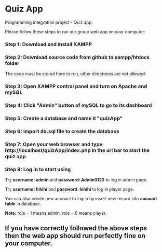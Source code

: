 # Quiz App

Programming integration project -  Quiz app.

Please follow these steps to run our group web app on your computer:

### Step 1: Download and install XAMPP

### Step 2: Download source code from github to xampp/htdocs folder

The code must be stored here to run, other directories are not allowed.

### Step 3: Open XAMPP control panel and turn on Apache and mySQL

### Step 4: Click "Admin" button of mySQL to go to its dashboard

### Step 5: Create a database and name it "quizApp"

### Step 6: Import db.sql file to create the database

### Step 7: Open your web browser and type http://localhost/quizApp/index.php in the url bar to start the quiz app

### Step 8: Log in to start using

Try **username: admin** and **password: Admin0123** to log in admin page.

Try **username: hihihi** and **password: hihihi** to log in player page.

You can also create new account to log in by insert new record into **account table** in database.

**Note:** role = 1 means admin, role = 0 means player.

## **If you have correctly followed the above steps then the web app should run perfectly fine on your computer.**
